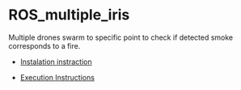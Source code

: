 # ROS_multiple_iris

Multiple drones swarm to specific point to check if detected smoke corresponds to a fire.

* [Instalation instraction](https://github.com/dimitra-savvani/ROS_multiple_iris/blob/main/Inastall_and_test_multiple_Iris_on%20Gazebo.md) 

* [Execution Instructions](https://github.com/dimitra-savvani/ROS_multiple_iris/blob/main/Random_walk_of_multiple_Iris.md)
